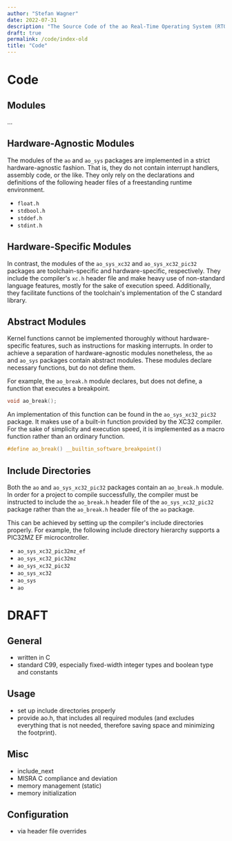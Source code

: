 ```yaml
---
author: "Stefan Wagner"
date: 2022-07-31
description: "The Source Code of the ao Real-Time Operating System (RTOS)."
draft: true
permalink: /code/index-old
title: "Code"
---
```


# Code


## Modules

...

## Hardware-Agnostic Modules

The modules of the `ao` and `ao_sys` packages are implemented in a strict hardware-agnostic fashion. That is, they do not contain interrupt handlers, assembly code, or the like. They only rely on the declarations and definitions of the following header files of a freestanding runtime environment.

- `float.h`
- `stdbool.h`
- `stddef.h`
- `stdint.h`

## Hardware-Specific Modules

In contrast, the modules of the `ao_sys_xc32` and `ao_sys_xc32_pic32` packages are toolchain-specific and hardware-specific, respectively. They include the compiler's `xc.h` header file and make heavy use of non-standard language features, mostly for the sake of execution speed. Additionally, they facilitate functions of the toolchain's implementation of the C standard library.

## Abstract Modules

Kernel functions cannot be implemented thoroughly without hardware-specific features, such as instructions for masking interrupts. In order to achieve a separation of hardware-agnostic modules nonetheless, the `ao` and `ao_sys` packages contain abstract modules. These modules declare necessary functions, but do not define them. 

For example, the `ao_break.h` module declares, but does not define, a function that executes a breakpoint.

```c
void ao_break();
```

An implementation of this function can be found in the `ao_sys_xc32_pic32` package. It makes use of a built-in function provided by the XC32 compiler. For the sake of simplicity and execution speed, it is implemented as a macro function rather than an ordinary function.

```c
#define ao_break() __builtin_software_breakpoint()
```

## Include Directories

Both the `ao` and `ao_sys_xc32_pic32` packages contain an `ao_break.h` module. In order for a project to compile successfully, the compiler must be instructed to include the `ao_break.h` header file of the `ao_sys_xc32_pic32` package rather than the `ao_break.h` header file of the `ao` package. 

This can be achieved by setting up the compiler's include directories properly. For example, the following include directory hierarchy supports a PIC32MZ EF microcontroller.

- `ao_sys_xc32_pic32mz_ef`
- `ao_sys_xc32_pic32mz`
- `ao_sys_xc32_pic32`
- `ao_sys_xc32`
- `ao_sys`
- `ao`

# DRAFT

## General

- written in C
- standard C99, especially fixed-width integer types and boolean type and constants

## Usage

- set up include directories properly
- provide ao.h, that includes all required modules (and excludes everything that is not needed, therefore saving space and minimizing the footprint).

## Misc

- include_next
- MISRA C compliance and deviation
- memory management (static)
- memory initialization

## Configuration

- via header file overrides
